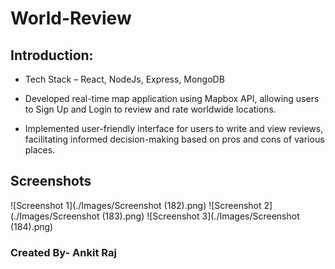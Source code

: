 # World-Review

## Introduction:
- Tech Stack – React, NodeJs, Express, MongoDB

- Developed real-time map application using Mapbox API, allowing users to Sign Up and Login to review and rate
  worldwide locations. 

- Implemented user-friendly interface for users to write and view reviews, facilitating informed decision-making
  based on pros and cons of various places.
  
  
## Screenshots
![Screenshot 1](./Images/Screenshot (182).png)
![Screenshot 2](./Images/Screenshot (183).png)
![Screenshot 3](./Images/Screenshot (184).png)

### Created By- Ankit Raj
